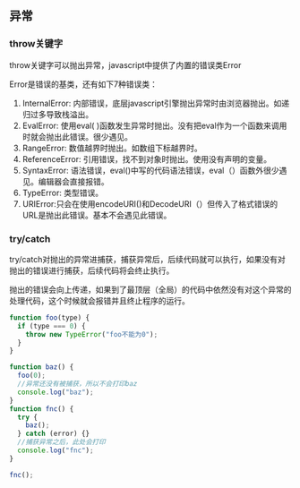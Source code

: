 ## 异常

### throw关键字

throw关键字可以抛出异常，javascript中提供了内置的错误类Error

Error是错误的基类，还有如下7种错误类：

1. InternalError: 内部错误，底层javascript引擎抛出异常时由浏览器抛出。如递归过多导致栈溢出。
2. EvalError: 使用eval( )函数发生异常时抛出。没有把eval作为一个函数来调用时就会抛出此错误。很少遇见。
3. RangeError: 数值越界时抛出。如数组下标越界时。
4. ReferenceError: 引用错误，找不到对象时抛出。使用没有声明的变量。
5. SyntaxError: 语法错误，eval()中写的代码语法错误，eval（）函数外很少遇见。编辑器会直接报错。
6. TypeError: 类型错误。
7. URIError:只会在使用encodeURI()和DecodeURI（）但传入了格式错误的URL是抛出此错误。基本不会遇见此错误。

### try/catch

try/catch对抛出的异常进捕获，捕获异常后，后续代码就可以执行，如果没有对抛出的错误进行捕获，后续代码将会终止执行。

抛出的错误会向上传递，如果到了最顶层（全局）的代码中依然没有对这个异常的处理代码，这个时候就会报错并且终止程序的运行。

```js
function foo(type) {
  if (type === 0) {
    throw new TypeError("foo不能为0");
  }
}

function baz() {
  foo(0);
  //异常还没有被捕获，所以不会打印baz
  console.log("baz");
}
function fnc() {
  try {
    baz();
  } catch (error) {}
  //捕获异常之后，此处会打印
  console.log("fnc");
}

fnc();

```

